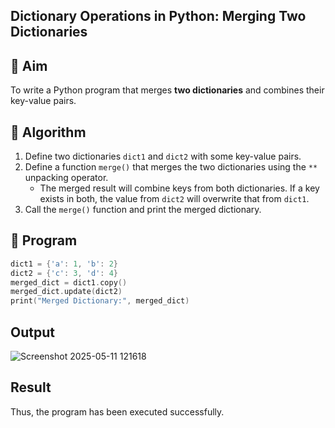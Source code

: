 ## Dictionary Operations in Python: Merging Two Dictionaries

## 🎯 Aim
To write a Python program that merges **two dictionaries** and combines their key-value pairs.

## 🧠 Algorithm
1. Define two dictionaries `dict1` and `dict2` with some key-value pairs.
2. Define a function `merge()` that merges the two dictionaries using the `**` unpacking operator.
   - The merged result will combine keys from both dictionaries. If a key exists in both, the value from `dict2` will overwrite that from `dict1`.
3. Call the `merge()` function and print the merged dictionary.

## 🧾 Program
~~~c
dict1 = {'a': 1, 'b': 2}
dict2 = {'c': 3, 'd': 4}
merged_dict = dict1.copy() 
merged_dict.update(dict2)
print("Merged Dictionary:", merged_dict)
~~~

## Output
![Screenshot 2025-05-11 121618](https://github.com/user-attachments/assets/aad5cc3e-2ed6-479e-8779-a37f27bac877)

## Result
Thus, the program has been executed successfully.
